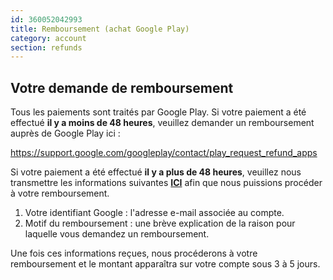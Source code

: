 ```yaml
---
id: 360052042993
title: Remboursement (achat Google Play)
category: account
section: refunds
---
```

## Votre demande de remboursement 

Tous les paiements sont traités par Google Play. Si votre paiement a été effectué **il y a moins de 48 heures**, veuillez demander un remboursement auprès de Google Play ici :

<https://support.google.com/googleplay/contact/play_request_refund_apps>

Si votre paiement a été effectué **il y a plus de 48 heures**, veuillez nous transmettre les informations suivantes **[ICI](https://help.studycat.com/hc/en-gb/requests/new)** afin que nous puissions procéder à votre remboursement.

1. Votre identifiant Google : l'adresse e-mail associée au compte.
2. Motif du remboursement : une brève explication de la raison pour laquelle vous demandez un remboursement.

Une fois ces informations reçues, nous procéderons à votre remboursement et le montant apparaîtra sur votre compte sous 3 à 5 jours.

